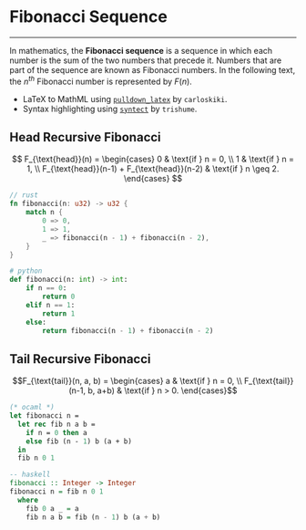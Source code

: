 # Fibonacci Sequence

---

In mathematics, the **Fibonacci sequence** is a sequence in which each number is the sum of the two numbers that precede it. Numbers that are part of the sequence are known as Fibonacci numbers. In the following text, the $n^{th}$ Fibonacci number is represented by $F(n)$.

- LaTeX to MathML using [`pulldown_latex`](https://github.com/trishume/syntect) by `carloskiki`.
- Syntax highlighting using [`syntect`](https://github.com/trishume/syntect) by `trishume`.

## Head Recursive Fibonacci

$$
F_{\text{head}}(n) =
\begin{cases}
0 & \text{if } n = 0, \\
1 & \text{if } n = 1, \\
F_{\text{head}}(n-1) +
F_{\text{head}}(n-2) & \text{if } n \geq 2.
\end{cases}
$$

```rust
// rust
fn fibonacci(n: u32) -> u32 {
    match n {
        0 => 0,
        1 => 1,
        _ => fibonacci(n - 1) + fibonacci(n - 2),
    }
}
```

```python
# python
def fibonacci(n: int) -> int:
    if n == 0:
        return 0
    elif n == 1:
        return 1
    else:
        return fibonacci(n - 1) + fibonacci(n - 2)
```

## Tail Recursive Fibonacci

```math
F_{\text{tail}}(n, a, b) =
\begin{cases}
a & \text{if } n = 0, \\
F_{\text{tail}}(n-1, b, a+b) & \text{if } n > 0.
\end{cases}
```

```ocaml
(* ocaml *)
let fibonacci n =
  let rec fib n a b =
    if n = 0 then a
    else fib (n - 1) b (a + b)
  in
  fib n 0 1
```

```haskell
-- haskell
fibonacci :: Integer -> Integer
fibonacci n = fib n 0 1
  where
    fib 0 a _ = a
    fib n a b = fib (n - 1) b (a + b)
```
